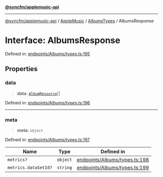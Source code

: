 [**@syncfm/applemusic-api**](../../../../../../README.md)

***

[@syncfm/applemusic-api](../../../../../../globals.md) / [AppleMusic](../../../README.md) / [AlbumsTypes](../README.md) / AlbumsResponse

# Interface: AlbumsResponse

Defined in: [endpoints/Albums/types.ts:195](https://github.com/sync-fm/applemusic-api/blob/9ff258d5e3837a0cb0f9914911c5614d92f344ed/src/endpoints/Albums/types.ts#L195)

## Properties

### data

> **data**: [`AlbumResource`](AlbumResource.md)[]

Defined in: [endpoints/Albums/types.ts:196](https://github.com/sync-fm/applemusic-api/blob/9ff258d5e3837a0cb0f9914911c5614d92f344ed/src/endpoints/Albums/types.ts#L196)

***

### meta

> **meta**: `object`

Defined in: [endpoints/Albums/types.ts:197](https://github.com/sync-fm/applemusic-api/blob/9ff258d5e3837a0cb0f9914911c5614d92f344ed/src/endpoints/Albums/types.ts#L197)

| Name | Type | Defined in |
| ------ | ------ | ------ |
| `metrics?` | `object` | [endpoints/Albums/types.ts:198](https://github.com/sync-fm/applemusic-api/blob/9ff258d5e3837a0cb0f9914911c5614d92f344ed/src/endpoints/Albums/types.ts#L198) |
| `metrics.dataSetId?` | `string` | [endpoints/Albums/types.ts:199](https://github.com/sync-fm/applemusic-api/blob/9ff258d5e3837a0cb0f9914911c5614d92f344ed/src/endpoints/Albums/types.ts#L199) |
